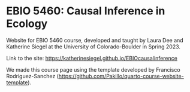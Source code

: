 # EBIO 5460: Causal Inference in Ecology

Website for EBIO 5460 course, developed and taught by Laura Dee and Katherine Siegel at the University of Colorado-Boulder in Spring 2023.

Link to the site: https://katherinesiegel.github.io/EBIOcausalinference

We made this course page using the template developed by Francisco Rodriguez-Sanchez (https://github.com/Pakillo/quarto-course-website-template).

